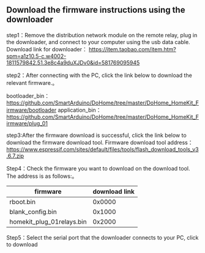 ## Download the firmware instructions using the downloader
step1：Remove the distribution network module on the remote relay, plug in the downloader, and connect to your computer using the usb data cable.
Download link for downloader： 
https://item.taobao.com/item.htm?spm=a1z10.5-c.w4002-1811579842.51.3e8c4a9duXJDv0&id=581769095945

step2：After connecting with the PC, click the link below to download the relevant firmware.。

bootloader_bin：https://github.com/SmartArduino/DoHome/tree/master/DoHome_HomeKit_Firmware/bootloader application_bin：https://github.com/SmartArduino/DoHome/tree/master/DoHome_HomeKit_Firmware/plug_01

step3:After the firmware download is successful, click the link below to download the firmware download tool. Firmware download tool address：https://www.espressif.com/sites/default/files/tools/flash_download_tools_v3.6.7.zip

Step4：Check the firmware you want to download on the download tool. The address is as follows:。

|firmware             | download link      |
| ----------------- | -------------| 
| rboot.bin         | 0x0000       | 
| blank_config.bin  | 0x1000       | 
| homekit_plug_01relays.bin            | 0x2000       | 

Step5：Select the serial port that the downloader connects to your PC, click to download
